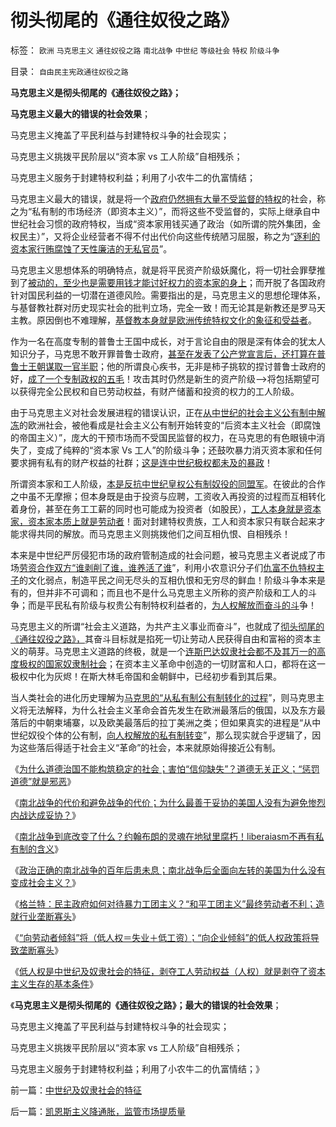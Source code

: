 # 彻头彻尾的《通往奴役之路》

标签： `欧洲` `马克思主义` `通往奴役之路` `南北战争` `中世纪` `等级社会` `特权` `阶级斗争` 

目录： `自由民主宪政通往奴役之路`

**马克思主义是彻头彻尾的《通往奴役之路》；**

**马克思主义最大的错误的社会效果**；

马克思主义掩盖了平民利益与封建特权斗争的社会现实；

马克思主义挑拨平民阶层以“资本家 vs 工人阶级”自相残杀；

马克思主义服务于封建特权利益；利用了小农牛二的仇富情结；

马克思主义最大的错误，就是将一个[政府仍然拥有大量不受监督的特权](../../../2010/10/25/严刑峻法Vs酌情减免提供的腐败空间.md)的社会，称之为“私有制的市场经济（即资本主义）”，而将这些不受监督的，实际上继承自中世纪社会习惯的政府特权，当成“资本家用钱买通了政治（如所谓的院外集团，金权民主）”，又将企业经营者不得不付出代价向这些传统陋习屈服，称之为“[逐利的资本家行贿腐蚀了天性廉洁的无私官员](../../../2010/3/1/产权关系混乱催生中国特色的黑社会.md)”。

马克思主义思想体系的明确特点，就是将平民资产阶级妖魔化，将一切社会罪孽推到了[被动的，至少也是需要用钱才能讨好权力的资本家的身上](../../../2010/2/28/从专营权层层盘剥理解中国特色的黑社会.md)；而开脱了各国政府针对国民利益的一切潜在道德风险。需要指出的是，马克思主义的思想伦理体系，与基督教社群对历史现实社会的批判立场，完全一致！而无论其是新教还是罗马天主教。原因倒也不难理解，[基督教本身就是欧洲传统特权文化的象征和受益者](../../../2010/11/27/为什么中国传统没有感染伟大的宗教？.md)。

作为一名在高度专制的普鲁士王国中成长，对于言论自由的限是深有体会的犹太人知识分子，马克思不敢开罪普鲁士政府，[甚至在发表了公产党宣言后，还打算在普鲁士王朝谋取一官半职](../../../2011/2/14/德国历史学派和《历史决定论的贫困》.md)；他的所谓良心疾书，无非是柿子挑软的捏讨普鲁士政府的好，[成了一个专制政权的五毛](../../../2011/2/14/德国历史学派的孪生子和中国春秋笔法.md)！攻击其时仍然是新生的资产阶级——>将包括期望可以获得完全公民权和自已劳动权益，有财产储蓄和投资的权力的工人阶级。

由于马克思主义对社会发展进程的错误认识，正在[从中世纪的社会主义公有制中解冻](../../../2011/2/3/马克思早就向（短缺原理＋边际原理）彻底投降了.md)的欧洲社会，被他看成是社会主义公有制开始转变的“后资本主义社会（即腐蚀的帝国主义）”，庞大的干预市场而不受国民监督的权力，在马克思的有色眼镜中消失了，变成了纯粹的“资本家
Vs 工人”的阶级斗争；还鼓吹暴力消灭资本家和任何要求拥有私有的财产权益的社群；[这是连中世纪极权都未及的暴政](../../../2010/12/23/为什么基督教仇恨进化论？.md)！

所谓资本家和工人阶级，[本是反抗中世纪皇权公有制奴役的同盟军](../../../2010/8/8/近2500年是公有制瓦解的历史.md)。在彼此的合作之中虽不无摩擦；但本身既是由于投资与应聘，工资收入再投资的过程而互相转化着身份，甚至在务工工薪的同时也可能成为投资者（如股民），[工人本身就是资本家，资本家本质上就是劳动者](../../../2010/1/14/为什么说资产阶级就是工人阶级自已？.md)！面对封建特权贵族，工人和资本家只有联合起来才能求得共同的解放。而马克思主义则挑拨他们之间互相仇恨、自相残杀！

本来是中世纪严厉侵犯市场的政府管制造成的社会问题，被马克思主义者说成了市场[劳资合作双方“谁剥削了谁，谁养活了谁](../../../2009/10/14/劳资公平交易谁养活了谁.md)”，利用小农意识分子们[仇富不仇特权主子](../../../2009/10/13/小农意识仇富牛二历史命运.md)的文化弱点，制造平民之间无尽头的互相仇恨和无穷尽的鲜血！阶级斗争本来是有的，但并非不可调和；而且也不是什么马克思主义所称的资产阶级和工人的斗争；而是平民私有阶级与权贵公有制特权利益者的，[为人权解放而奋斗的斗](../../../2011/2/3/马克思早就向（短缺原理＋边际原理）彻底投降了.md)争！

马克思主义的所谓“社会主义道路，为共产主义事业而奋斗”，也就成了[彻头彻尾的《通往奴役之路》，](http://darthvad.blog.sohu.com/157238808.html)其奋斗目标就是掐死一切让劳动人民获得自由和富裕的资本主义的萌芽。马克思主义道路的终极，就是一个[连斯巴达奴隶社会都不及其万一的高度极权的国家奴隶制社会](../../../2010/7/21/理解民主从批判柏拉图和斯巴达开始.md)；在资本主义革命中创造的一切财富和人口，都将在这一极权中化为灰烬！在斯大林毛帝国和金朝鲜中，已经初步看到其后果。

当人类社会的进化历史理解为[马克思的“从私有制公有制转化的过程](../../../2010/5/25/马恩社会史不是某个定义错了.md)”，则马克思主义将无法解释，为什么社会主义革命会首先发生在欧洲最落后的俄国，以及东方最落后的中朝柬埔寨，以及欧美最落后的拉丁美洲之类；但如果真实的进程是“从中世纪奴役个体的公有制，[向人权解放的私有制转变](../../../2009/9/5/私有制是全人类老百姓奋斗五千年的革命成果.md)”，那么现实就合乎逻辑了，因为这些落后得适于社会主义“革命”的社会，本来就原始得接近公有制。

《[为什么道德治国不能构筑稳定的社会；害怕“信仰缺失”？道德无关正义；“惩罚道德”就是邪恶](../../../2011/7/8/南北战争无关正义；“惩罚道德”就是邪恶.md)》

《[南北战争的代价和避免战争的代价；为什么最善于妥协的美国人没有为避免惨烈内战达成妥协？](../../../2011/7/9/南北战争的代价和妥协的对价.md)》

《[南北战争到底改变了什么？约翰布朗的灵魂在地狱里腐朽！liberaiasm不再有私有制的含义](../../../2011/7/9/战犯约翰.布朗的灵魂在地狱里腐烂!.md)》

《[政治正确的南北战争的百年后患未息；南北战争后全面向左转的美国为什么没有变成社会主义？](../../../2011/7/9/政治正确的南北战争是否做错了什么？.md)》

《[格兰特：民主政府如何对待暴力工团主义？“和平工团主义”最终劳动者不利；造就行业垄断寡头](../../../2011/7/10/工团主义造就行政垄断寡头.md)》

《[“向劳动者倾斜”将（低人权＝失业＋低工资）；“向企业倾斜”的低人权政策将导致垄断寡头](../../../2011/7/10/“向劳动者倾斜”将（低人权＝失业＋低工资）.md)》

《[低人权是中世纪及奴隶社会的特征，剥夺工人劳动权益（人权）就是剥夺了资本主义生存的基本条件](../../../2011/7/10/中世纪及奴隶社会的特征.md)》

《**马克思主义是彻头彻尾的《通往奴役之路》；最大的错误的社会效果**；

马克思主义掩盖了平民利益与封建特权斗争的社会现实；

马克思主义挑拨平民阶层以“资本家 vs 工人阶级”自相残杀；

马克思主义服务于封建特权利益；利用了小农牛二的仇富情结；》



前一篇：[中世纪及奴隶社会的特征](../../../2011/7/10/中世纪及奴隶社会的特征.md)

后一篇：[凯恩斯主义降通胀，监管市场提质量](../../../2011/7/11/凯恩斯主义降通胀，监管市场提质量.md)